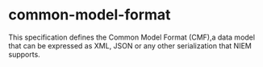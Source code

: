 # common-model-format
This specification defines the Common Model Format (CMF),a data model that can be expressed as XML, JSON or any other serialization that NIEM supports.
